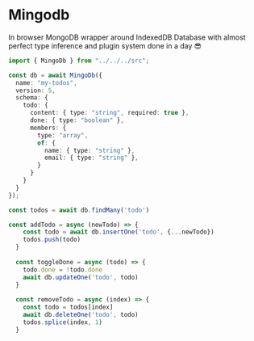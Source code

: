 # Mingodb
In browser MongoDB wrapper around IndexedDB Database with almost perfect type inference and plugin system done in a day 😎 

```typescript
import { MingoDb } from "../../../src";

const db = await MingoDb({
  name: "my-todos",
  version: 5,
  schema: {
    todo: {
      content: { type: "string", required: true },
      done: { type: "boolean" },
      members: { 
        type: "array", 
        of: {
          name: { type: "string" },
          email: { type: "string" },
        } 
      }
    }
  }
});

const todos = await db.findMany('todo')

const addTodo = async (newTodo) => {
    const todo = await db.insertOne('todo', {...newTodo})
    todos.push(todo)
  }
  
  const toggleDone = async (todo) => {
    todo.done = !todo.done
    await db.updateOne('todo', todo)
  }
  
  const removeTodo = async (index) => {
    const todo = todos[index]
    await db.deleteOne('todo', todo)
    todos.splice(index, 1)
  }
```